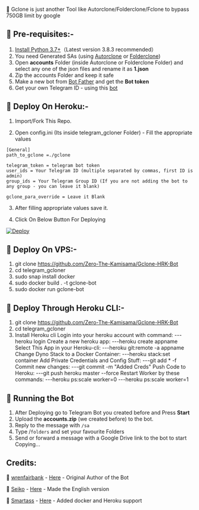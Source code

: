 🔷 Gclone is just another Tool like Autorclone/Folderclone/Fclone to bypass 750GB limit by google

## 📗 Pre-requisites:-
1. [Install Python 3.7+](https://www.python.org/downloads/)（Latest version 3.8.3 recommended）
2. You need Generated SAs (using [Autorclone](https://github.com/xyou365/AutoRclone) or [Folderclone](https://github.com/Spazzlo/folderclone))
3. Open **accounts** Folder (inside Autorclone or Folderclone Folder) and select any one of the json files and rename it as **1.json**
4. Zip the accounts Folder and keep it safe
5. Make a new bot from [Bot Father](https://core.telegram.org/bots#6-botfather) and get the **Bot token**
6. Get your own Telegram ID - using this [bot](https://t.me/userinfobot)

## 📙 Deploy On Heroku:-

1. Import/Fork This Repo.
 
2. Open config.ini (Its inside telegram_gcloner Folder) - Fill the appropriate values
```
[General]
path_to_gclone =./gclone

telegram_token = telegram bot token
user_ids = Your Telegram ID (multiple separated by commas, first ID is admin)
group_ids = Your Telegram Group ID (If you are not adding the bot to any group - you can leave it blank)

gclone_para_override = Leave it Blank
```
3. After filling appropriate values save it.

4. Click On Below Button For Deploying

 [![Deploy](https://www.herokucdn.com/deploy/button.svg)](https://heroku.com/deploy)
  
## 📙 Deploy On VPS:-
1. git clone https://github.com/Zero-The-Kamisama/Gclone-HRK-Bot
2. cd telegram_gcloner
3. sudo snap install docker
4. sudo docker build . -t gclone-bot
5. sudo docker run gclone-bot

## 📙 Deploy Through Heroku CLI:-
1. git clone https://github.com/Zero-The-Kamisama/Gclone-HRK-Bot
2. cd telegram_gcloner
3. Install Heroku cli
Login into your heroku account with command:
   ---heroku login
Create a new heroku app:
   ---heroku create appname	
Select This App in your Heroku-cli:
   ---heroku git:remote -a appname
Change Dyno Stack to a Docker Container:
   ---heroku stack:set container
Add Private Credentials and Config Stuff:
   ---git add * -f
Commit new changes:
   ---git commit -m "Added Creds"
Push Code to Heroku:
   ---git push heroku master --force
Restart Worker by these commands:
   ---heroku ps:scale worker=0
   ---heroku ps:scale worker=1

## 🍎 Running the Bot

1. After Deploying go to Telegram Bot you created before and Press **Start**
2. Upload the **accounts.zip** (we created before) to the bot.
3. Reply to the message with `/sa`
4. Type /`folders` and set your favourite Folders
5. Send or forward a message with a Google Drive link to the bot to start Copying...

## Credits:
🧠 [wrenfairbank](https://github.com/wrenfairbank) - [Here](https://github.com/wrenfairbank/telegram_gcloner) - Original Author of the Bot

🧠 [Seiko](https://github.com/thegreatestminer) - [Here](https://github.com/thegreatestminer/telegram_gcloner) - Made the English version 

🧠 [Smartass](https://github.com/smartass08) - [Here](https://github.com/smartass08/telegram_gcloner) - Added docker and Heroku support
